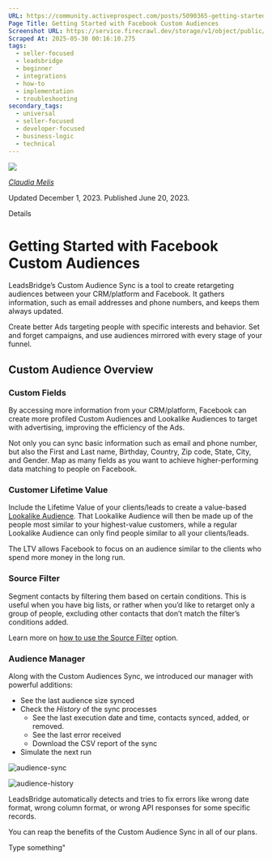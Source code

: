 ```yaml
---
URL: https://community.activeprospect.com/posts/5090365-getting-started-with-facebook-custom-audiences
Page Title: Getting Started with Facebook Custom Audiences
Screenshot URL: https://service.firecrawl.dev/storage/v1/object/public/media/screenshot-f0fb3f85-32a9-44c3-8ae2-9bdb47242c67.png
Scraped At: 2025-05-30 00:16:10.275
tags:
  - seller-focused
  - leadsbridge
  - beginner
  - integrations
  - how-to
  - implementation
  - troubleshooting
secondary_tags:
  - universal
  - seller-focused
  - developer-focused
  - business-logic
  - technical
---
```


[![](https://content2.bloomfire.com/avatars/users/1451136/thumb/thumbnail.png?f=1623686660&Expires=1748567763&Signature=UBNSslGLM1FqjguGtJJriNdu5W1L1c43ZIGiGcfN2STml6Ul4gIlVOF7WaqYTskfjKyvVtcm2Acfju0AON0ryhslrbSkV4QwT9Q1VYPCStySO-cHqnwUiuGSxQMgN24ELmpCoznNdb-15lWZOhW3mNsJhk1B9Ltr478mvGtTvfGmwVCXaasStQMChwn2RMh96mf3NJ9Zl0t-HiPSN2vfzLug8AWSpYXm~KtEEkmw8g-lbsnN6QlGDU7iFuwYZN~N-htRIhXkfUEjlWj9lwrvRkx7ShqZnxk3kdtXLD1zWODvOlwkjwgIJ-mRkho0hHtb4frZWy0wfHMg3UK28PIyBQ__&Key-Pair-Id=APKAIDFCFZ2UHE5LPIUA)](https://community.activeprospect.com/memberships/8017840-claudia-melis)

[_Claudia Melis_](https://community.activeprospect.com/memberships/8017840-claudia-melis)

Updated December 1, 2023. Published June 20, 2023.

Details

# Getting Started with Facebook Custom Audiences

LeadsBridge’s Custom Audience Sync is a tool to create retargeting audiences between your CRM/platform and Facebook. It gathers information, such as email addresses and phone numbers, and keeps them always updated.

Create better Ads targeting people with specific interests and behavior. Set and forget campaigns, and use audiences mirrored with every stage of your funnel.

## Custom Audience Overview

### Custom Fields

By accessing more information from your CRM/platform, Facebook can create more profiled Custom Audiences and Lookalike Audiences to target with advertising, improving the efficiency of the Ads.

Not only you can sync basic information such as email and phone number, but also the First and Last name, Birthday, Country, Zip code, State, City, and Gender. Map as many fields as you want to achieve higher-performing data matching to people on Facebook.

### Customer Lifetime Value

Include the Lifetime Value of your clients/leads to create a value-based [Lookalike Audience](https://www.facebook.com/business/help/164749007013531?id=401668390442328). That Lookalike Audience will then be made up of the people most similar to your highest-value customers, while a regular Lookalike Audience can only find people similar to all your clients/leads.

The LTV allows Facebook to focus on an audience similar to the clients who spend more money in the long run.

### Source Filter

Segment contacts by filtering them based on certain conditions. This is useful when you have big lists, or rather when you’d like to retarget only a group of people, excluding other contacts that don’t match the filter’s conditions added.

Learn more on [how to use the Source Filter](https://community.activeprospect.com/posts/5090356-how-to-filter-incoming-leads-on-leadsbridge) option.

### Audience Manager

Along with the Custom Audiences Sync, we introduced our manager with powerful additions:

- See the last audience size synced
- Check the _History_ of the sync processes
  - See the last execution date and time, contacts synced, added, or removed.
  - See the last error received
  - Download the CSV report of the sync
- Simulate the next run


![audience-sync](https://d3pef22pb68mhq.cloudfront.net/wp-content/uploads/2017/02/26191913/audience-sync.jpeg)

![audience-history](https://d3pef22pb68mhq.cloudfront.net/wp-content/uploads/2017/02/26191909/audience-history.jpeg)

LeadsBridge automatically detects and tries to fix errors like wrong date format, wrong column format, or wrong API responses for some specific records.

You can reap the benefits of the Custom Audience Sync in all of our plans.

Type something"

